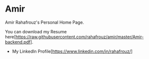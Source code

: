# Amir
Amir Rahafrouz's Personal Home Page.

You can download my Resume here[https://raw.githubusercontent.com/rahafrouz/amir/master/Amir-backend.pdf].
- My LinkedIn Profile[https://www.linkedin.com/in/rahafrouz/]

